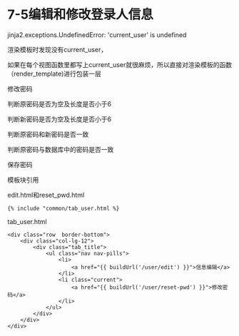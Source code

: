 # 7-5编辑和修改登录人信息





jinja2.exceptions.UndefinedError: 'current_user' is undefined

渲染模板时发现没有current_user，

如果在每个视图函数里都写上current_user就很麻烦，所以直接对渲染模板的函数（render_template)进行包装一层



修改密码

判断原密码是否为空及长度是否小于6

判断新密码是否为空及长度是否小于6

判断原密码和新密码是否一致

判断原密码与数据库中的密码是否一致

保存密码



模板块引用

edit.html和reset_pwd.html

```
{% include "common/tab_user.html %}
```

tab_user.html

```
<div class="row  border-bottom">
    <div class="col-lg-12">
        <div class="tab_title">
            <ul class="nav nav-pills">
                <li>
                    <a href="{{ buildUrl('/user/edit') }}">信息编辑</a>
                </li>
                <li class="current">
                    <a href="{{ buildUrl('/user/reset-pwd') }}">修改密码</a>
                </li>
            </ul>
        </div>
    </div>
</div>
```

